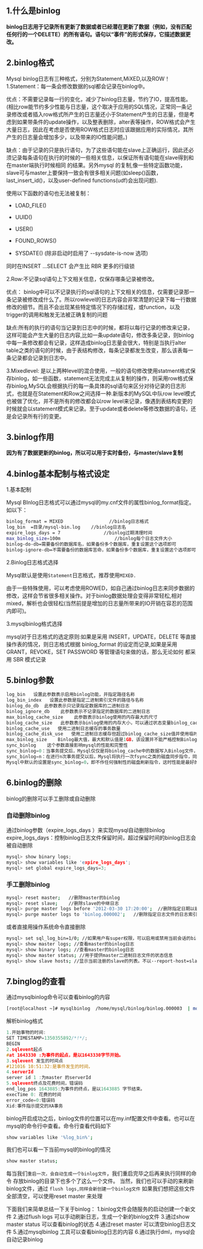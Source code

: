 

## 1.什么是binlog

**binlog日志用于记录所有更新了数据或者已经潜在更新了数据（例如，没有匹配任何行的一个DELETE）的所有语句。语句以“事件”的形式保存，它描述数据更改。**

## 2.binlog格式

Mysql binlog日志有三种格式，分别为Statement,MiXED,以及ROW！
1.Statement：每一条会修改数据的sql都会记录在binlog中。

优点：不需要记录每一行的变化，减少了binlog日志量，节约了IO，提高性能。(相比row能节约多少性能与日志量，这个取决于应用的SQL情况，正常同一条记录修改或者插入row格式所产生的日志量还小于Statement产生的日志量，但是考虑到如果带条件的update操作，以及整表删除，alter表等操作，ROW格式会产生大量日志，因此在考虑是否使用ROW格式日志时应该跟据应用的实际情况，其所产生的日志量会增加多少，以及带来的IO性能问题。)

缺点：由于记录的只是执行语句，为了这些语句能在slave上正确运行，因此还必须记录每条语句在执行的时候的一些相关信息，以保证所有语句能在slave得到和在master端执行时候相同 的结果。另外mysql 的复制,像一些特定函数功能，slave可与master上要保持一致会有很多相关问题(如sleep()函数， last_insert_id()，以及user-defined functions(udf)会出现问题).

使用以下函数的语句也无法被复制：

* LOAD_FILE()

* UUID()

* USER()

* FOUND_ROWS()

* SYSDATE() (除非启动时启用了 --sysdate-is-now 选项)

同时在INSERT ...SELECT 会产生比 RBR 更多的行级锁

2.Row:不记录sql语句上下文相关信息，仅保存哪条记录被修改。

优点： binlog中可以不记录执行的sql语句的上下文相关的信息，仅需要记录那一条记录被修改成什么了。所以rowlevel的日志内容会非常清楚的记录下每一行数据修改的细节。而且不会出现某些特定情况下的存储过程，或function，以及trigger的调用和触发无法被正确复制的问题

缺点:所有的执行的语句当记录到日志中的时候，都将以每行记录的修改来记录，这样可能会产生大量的日志内容,比如一条update语句，修改多条记录，则binlog中每一条修改都会有记录，这样造成binlog日志量会很大，特别是当执行alter table之类的语句的时候，由于表结构修改，每条记录都发生改变，那么该表每一条记录都会记录到日志中。

3.Mixedlevel: 是以上两种level的混合使用，一般的语句修改使用statment格式保存binlog，如一些函数，statement无法完成主从复制的操作，则采用row格式保存binlog,MySQL会根据执行的每一条具体的sql语句来区分对待记录的日志形式，也就是在Statement和Row之间选择一种.新版本的MySQL中队row level模式也被做了优化，并不是所有的修改都会以row level来记录，像遇到表结构变更的时候就会以statement模式来记录。至于update或者delete等修改数据的语句，还是会记录所有行的变更。
## 3.binlog作用
**因为有了数据更新的binlog，所以可以用于实时备份，与master/slave复制**

## 4.binlog基本配制与格式设定

1.基本配制

Mysql BInlog日志格式可以通过mysql的my.cnf文件的属性binlog_format指定。如以下：

```bash
binlog_format = MIXED                 //binlog日志格式
log_bin  =目录/mysql-bin.log    //binlog日志名
expire_logs_days = 7                //binlog过期清理时间
max_binlog_size=100m                    //binlog每个日志文件大小
binlog-do-db=需要备份的数据库名，如果备份多个数据库，重复设置这个选项即可
binlog-ignore-db=不需要备份的数据库苦命，如果备份多个数据库，重复设置这个选项即可
```

2.Binlog日志格式选择

Mysql默认是使用`Statement`日志格式，推荐使用`MIXED.`

由于一些特殊使用，可以考虑使用ROWED，如自己通过binlog日志来同步数据的修改，这样会节省很多相关操作。对于binlog数据处理会变得非常轻松,相对mixed，解析也会很轻松(当然前提是增加的日志量所带来的IO开销在容忍的范围内即可)。

3.mysqlbinlog格式选择

mysql对于日志格式的选定原则:如果是采用 INSERT，UPDATE，DELETE 等直接操作表的情况，则日志格式根据 binlog_format 的设定而记录,如果是采用 GRANT，REVOKE，SET PASSWORD 等管理语句来做的话，那么无论如何 都采用 SBR 模式记录
## 5.binlog参数

```c
log_bin   设置此参数表示启用binlog功能，并指定路径名称
log_bin_index   设置此参数是指定二进制索引文件的路径与名称
binlog_do_db  此参数表示只记录指定数据库的二进制日志
binlog_ignore_db    此参数表示不记录指定的数据库的二进制日志
max_binlog_cache_size    此参数表示binlog使用的内存最大的尺寸
binlog_cache_size   此参数表示binlog使用的内存大小，可以通过状态变量binlog_cache_use和binlog_cache_disk_use来帮助测试。
binlog_cache_use   使用二进制日志缓存的事务数量
binlog_cache_disk_use   使用二进制日志缓存但超过binlog_cache_size值并使用临时文件来保存事务中的语句的事务数量
max_binlog_size    Binlog最大值，最大和默认值是1GB，该设置并不能严格控制Binlog的大小，尤其是Binlog比较靠近最大值而又遇到一个比较大事务时，为了保证事务的完整性，不可能做切换日志的动作，只能将该事务的所有SQL都记录进当前日志，直到事务结束
sync_binlog    这个参数直接影响mysql的性能和完整性
sync_binlog=0：当事务提交后，Mysql仅仅是将binlog_cache中的数据写入Binlog文件，但不执行fsync之类的磁盘同步指令通知文件系统将缓存刷新到磁盘，而让Filesystem自行决定什么时候来做同步，这个是性能最好的。
sync_binlog=n：在进行n次事务提交以后，Mysql将执行一次fsync之类的磁盘同步指令，同志文件系统将Binlog文件缓存刷新到磁盘。
Mysql中默认的设置是sync_binlog=0，即不作任何强制性的磁盘刷新指令，这时性能是最好的，但风险也是最大的。一旦系统绷Crash，在文件系统缓存中的所有Binlog信息都会丢失
```

## 6.binlog的删除

binlog的删除可以手工删除或自动删除
### 自动删除binlog
通过binlog参数（expire_logs_days ）来实现mysql自动删除binlog
expire_logs_days：控制binlog日志文件保留时间，超过保留时间的binlog日志会被自动删除
```c
mysql> show binary logs;
mysql> show variables like 'expire_logs_days';
mysql> set global expire_logs_days=3;
```
### 手工删除binlog

```bash
mysql> reset master;   //删除master的binlog
mysql> reset slave;    //删除slave的中继日志
mysql> purge master logs before '2012-03-30 17:20:00';  //删除指定日期以前的日志索引中binlog日志文件
mysql> purge master logs to 'binlog.000002';   //删除指定日志文件的日志索引中binlog日志文件
```

或者直接用操作系统命令直接删除

```bash
mysql> set sql_log_bin=1/0; //如果用户有super权限，可以启用或禁用当前会话的binlog记录
mysql> show master logs; //查看master的binlog日志
mysql> show binary logs; //查看master的binlog日志
mysql> show master status; //用于提供master二进制日志文件的状态信息
mysql> show slave hosts; //显示当前注册的slave的列表。不以--report-host=slave_name选项为开头的slave不会显示在本列表中
```

## 7.binglog的查看

通过mysqlbinlog命令可以查看binlog的内容

```bash
[root@localhost ~]# mysqlbinlog  /home/mysql/binlog/binlog.000003  | more
```

解析binlog格式

```c
1.开始事物的时间:
SET TIMESTAMP=1350355892/*!*/;
BEGIN
2.sqlevent起点
#at 1643330 :为事件的起点，是以1643330字节开始。
3.sqlevent 发生的时间点
#121016 10:51:32:是事件发生的时间，
4.serverId
server id 1 :为master 的serverId
5.sqlevent终点及花费时间，错误码
end_log_pos 1643885:为事件的终点，是以1643885 字节结束。
execTime 0: 花费的时间
error_code=0:错误码
Xid:事件指示提交的XA事务
```

binlog开启成功之后，binlog文件的位置可以在my.inf配置文件中查看。也可以在mysql的命令行中查看。命令行查看代码如下

```bash
show variables like '%log_bin%';
```

我们也可以看一下当前mysql的binlog的情况

```bash
show master status;
```

每当我们`重启一次，会自动生成一个binlog文件`，我们重启完毕之后再来执行同样的命令
存放binlog的目录下也多个了这么一个文件。
当然，我们也可以手动的来刷新binlog文件，通过 `flush logs,同样会新创建一个binlog文件`
如果我们想把这些文件全部清空，可以使用reset master 来处理
 
下面我们来简单总结一下关于binlog：
1.binlog文件会随服务的启动创建一个新文件
2.通过flush logs 可以手动刷新日志，生成一个新的binlog文件
3.通过show master status 可以查看binlog的状态
4.通过reset master 可以清空binlog日志文件
5.通过mysqlbinlog 工具可以查看binlog日志的内容
6.通过执行dml，mysql会自动记录binlog
 

